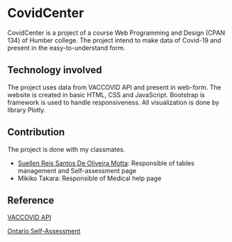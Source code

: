 # CovidCenter
CovidCenter is a project of a course Web Programming and Design (CPAN 134) of Humber college. The project intend to make data of Covid-19 and present in the easy-to-understand form.

## Technology involved
The project uses data from VACCOVID API and present in web-form. The website is created in basic HTML, CSS and JavaScript. Bootstrap is framework is used to handle responsiveness. All visualization is done by library Plotly.

## Contribution
The project is done with my classmates.
* [Suellen Reis Santos De Oliveira Motta](https://github.com/suellen-reis): Responsible of tables management and Self-assessment page
* Mikiko Takara: Responsible of Medical help page

## Reference
[VACCOVID API](https://rapidapi.com/vaccovidlive-vaccovidlive-default/api/vaccovid-coronavirus-vaccine-and-treatment-tracker/)

[Ontario Self-Assessment](https://www.ontario.ca/self-assessment/)
